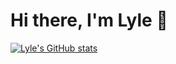 # Hi there, I'm Lyle 👋 

[![Lyle's GitHub stats](https://github-readme-stats.vercel.app/api?username=twyle&count_private=true&show_icons=true)](https://github.com/twyle/github-readme-stats)

